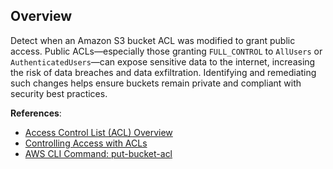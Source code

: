 ## Overview

Detect when an Amazon S3 bucket ACL was modified to grant public access. Public ACLs—especially those granting `FULL_CONTROL` to `AllUsers` or `AuthenticatedUsers`—can expose sensitive data to the internet, increasing the risk of data breaches and data exfiltration. Identifying and remediating such changes helps ensure buckets remain private and compliant with security best practices.

**References**:
- [Access Control List (ACL) Overview](https://docs.aws.amazon.com/AmazonS3/latest/userguide/acl-overview.html)
- [Controlling Access with ACLs](https://docs.aws.amazon.com/AmazonS3/latest/userguide/ManagingBucketAccess.html)
- [AWS CLI Command: put-bucket-acl](https://awscli.amazonaws.com/v2/documentation/api/latest/reference/s3api/put-bucket-acl.html)
